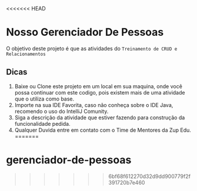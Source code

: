 <<<<<<< HEAD
# Nosso Gerenciador De Pessoas

O objetivo deste projeto é que as atividades do `Treinamento de CRUD e Relacionamentos` 

## Dicas

1. Baixe ou Clone este projeto em um local em sua maquina, onde você possa continuar com este codigo, pois existem mais de uma atividade que o utiliza como base.
2. Importe na sua IDE Favorita, caso não conheça sobre o IDE Java, recomendo o uso do IntelliJ Comunity.
3. Siga a descrição da atividade que estiver fazendo para construção da funcionalidade pedida.
4. Qualquer Duvida entre em contato com o Time de Mentores da Zup Edu.
=======
# gerenciador-de-pessoas
>>>>>>> 6bf68f612270d32d9dd900779f2f391720b7e460
